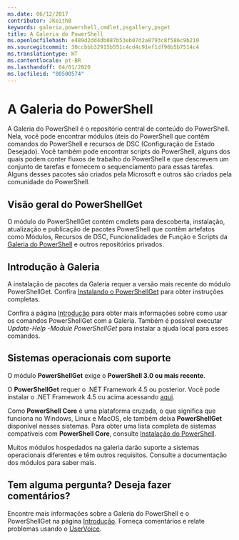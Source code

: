 ```yaml
---
ms.date: 06/12/2017
contributor: JKeithB
keywords: galeria,powershell,cmdlet,psgallery,psget
title: A Galeria do PowerShell
ms.openlocfilehash: e489d2dd4db087b53eb07d2a8793c8f586c9b210
ms.sourcegitcommit: 30ccbbb32915b551c4cd4c91ef1df96b5b7514c4
ms.translationtype: HT
ms.contentlocale: pt-BR
ms.lasthandoff: 04/01/2020
ms.locfileid: "80500574"
---
```

# <a name="the-powershell-gallery"></a>A Galeria do PowerShell

A Galeria do PowerShell é o repositório central de conteúdo do PowerShell. Nela, você pode encontrar módulos úteis do PowerShell que contêm comandos do PowerShell e recursos de DSC (Configuração de Estado Desejado).
Você também pode encontrar scripts do PowerShell, alguns dos quais podem conter fluxos de trabalho do PowerShell e que descrevem um conjunto de tarefas e fornecem o sequenciamento para essas tarefas. Alguns desses pacotes são criados pela Microsoft e outros são criados pela comunidade do PowerShell.

## <a name="powershellget-overview"></a>Visão geral do PowerShellGet

O módulo do PowerShellGet contém cmdlets para descoberta, instalação, atualização e publicação de pacotes PowerShell que contêm artefatos como Módulos, Recursos de DSC, Funcionalidades de Função e Scripts da [Galeria do PowerShell](https://www.PowerShellGallery.com) e outros repositórios privados.

## <a name="getting-started-with-the-gallery"></a>Introdução à Galeria

A instalação de pacotes da Galeria requer a versão mais recente do módulo PowerShellGet. Confira [Instalando o PowerShellGet](installing-psget.md) para obter instruções completas.

Confira a página [Introdução](getting-started.md) para obter mais informações sobre como usar os comandos PowerShellGet com a Galeria. Também é possível executar *Update-Help -Module PowerShellGet* para instalar a ajuda local para esses comandos.

## <a name="supported-operating-systems"></a>Sistemas operacionais com suporte

O módulo **PowerShellGet** exige o **PowerShell 3.0 ou mais recente**.

O **PowerShellGet** requer o .NET Framework 4.5 ou posterior. Você pode instalar o .NET Framework 4.5 ou acima acessando [aqui](https://msdn.microsoft.com/library/5a4x27ek.aspx).

Como **PowerShell Core** é uma plataforma cruzada, o que significa que funciona no Windows, Linux e MacOS, ele também deixa **PowerShellGet** disponível nesses sistemas. Para obter uma lista completa de sistemas compatíveis com **PowerShell Core**, consulte [Instalação do PowerShell](/powershell/scripting/install/installing-powershell).

Muitos módulos hospedados na galeria darão suporte a sistemas operacionais diferentes e têm outros requisitos.
Consulte a documentação dos módulos para saber mais.

## <a name="got-a-question-have-feedback"></a>Tem alguma pergunta? Deseja fazer comentários?

Encontre mais informações sobre a Galeria do PowerShell e o PowerShellGet na página [Introdução](getting-started.md). Forneça comentários e relate problemas usando o [UserVoice](http://windowsserver.uservoice.com/forums/301869-powershell).
